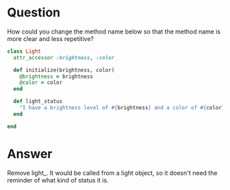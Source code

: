# Question

How could you change the method name below so that the method name is more 
clear and less repetitive?

```ruby
class Light
  attr_accessor :brightness, :color

  def initialize(brightness, color)
    @brightness = brightness
    @color = color
  end

  def light_status
    "I have a brightness level of #{brightness} and a color of #{color}"
  end

end
```

# Answer

Remove light_. It would be called from a light object, so it doesn't need the 
reminder of what kind of status it is.
